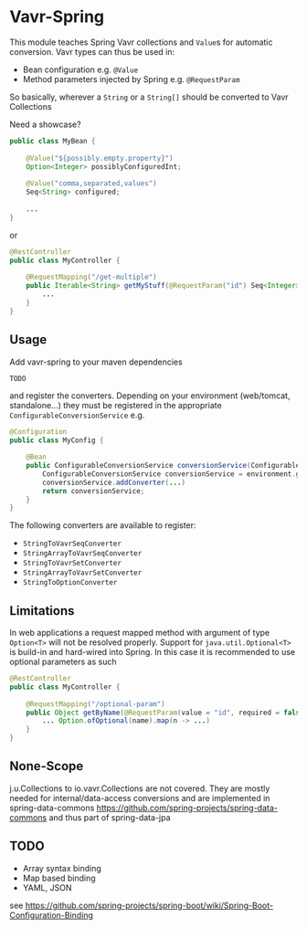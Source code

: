 # Vavr-Spring

This module teaches Spring Vavr collections and `Value`s for automatic conversion. 
Vavr types can thus be used in:

- Bean configuration e.g. `@Value`
- Method parameters injected by Spring e.g. `@RequestParam`

So basically, wherever a `String` or a `String[]` should be converted to Vavr Collections

Need a showcase?

```java
public class MyBean {
    
    @Value("${possibly.empty.property}")
    Option<Integer> possiblyConfiguredInt;
    
    @Value("comma,separated,values")
    Seq<String> configured;
    
    ...
}
```

or

```java
@RestController
public class MyController {
    
    @RequestMapping("/get-multiple")
    public Iterable<String> getMyStuff(@RequestParam("id") Seq<Integer> ids) {
        ...
    }
}
```

## Usage

Add vavr-spring to your maven dependencies

```xml
TODO
```

and register the converters. Depending on your environment (web/tomcat, standalone...) 
they must be registered in the appropriate `ConfigurableConversionService` e.g.

```java
@Configuration
public class MyConfig {

    @Bean
    public ConfigurableConversionService conversionService(ConfigurableEnvironment environment) {
        ConfigurableConversionService conversionService = environment.getConversionService();
        conversionService.addConverter(...)
        return conversionService;
    }
}
```

The following converters are available to register:
- `StringToVavrSeqConverter`
- `StringArrayToVavrSeqConverter`
- `StringToVavrSetConverter`
- `StringArrayToVavrSetConverter`
- `StringToOptionConverter`

## Limitations

In web applications a request mapped method with argument of type `Option<T>` will not
be resolved properly. Support for `java.util.Optional<T>` is build-in and hard-wired
into Spring. In this case it is recommended to use optional parameters as such

```java
@RestController
public class MyController {
    
    @RequestMapping("/optional-param")
    public Object getByName(@RequestParam(value = "id", required = false) Optional<String> name) {
        ... Option.ofOptional(name).map(n -> ...)
    }
}
```

## None-Scope

j.u.Collections to io.vavr.Collections are not covered. 
They are mostly needed for internal/data-access conversions and are implemented in
spring-data-commons https://github.com/spring-projects/spring-data-commons and 
thus part of spring-data-jpa 

## TODO 

- Array syntax binding
- Map based binding
- YAML, JSON

see https://github.com/spring-projects/spring-boot/wiki/Spring-Boot-Configuration-Binding 